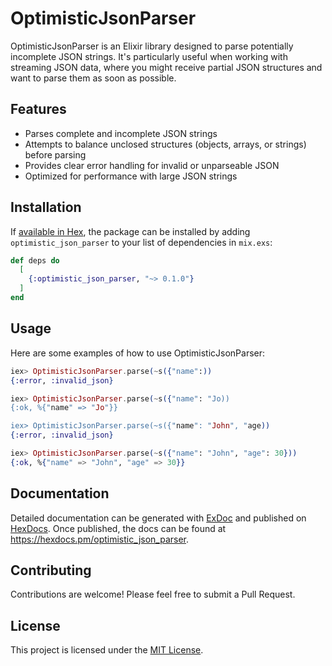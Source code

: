 # OptimisticJsonParser

OptimisticJsonParser is an Elixir library designed to parse potentially incomplete JSON strings. It's particularly useful when working with streaming JSON data, where you might receive partial JSON structures and want to parse them as soon as possible.

## Features

- Parses complete and incomplete JSON strings
- Attempts to balance unclosed structures (objects, arrays, or strings) before parsing
- Provides clear error handling for invalid or unparseable JSON
- Optimized for performance with large JSON strings

## Installation

If [available in Hex](https://hex.pm/docs/publish), the package can be installed by adding `optimistic_json_parser` to your list of dependencies in `mix.exs`:

```elixir
def deps do
  [
    {:optimistic_json_parser, "~> 0.1.0"}
  ]
end
```

## Usage

Here are some examples of how to use OptimisticJsonParser:

```elixir
iex> OptimisticJsonParser.parse(~s({"name":))
{:error, :invalid_json}

iex> OptimisticJsonParser.parse(~s({"name": "Jo))
{:ok, %{"name" => "Jo"}}

iex> OptimisticJsonParser.parse(~s({"name": "John", "age))
{:error, :invalid_json}

iex> OptimisticJsonParser.parse(~s({"name": "John", "age": 30}))
{:ok, %{"name" => "John", "age" => 30}}
```

## Documentation

Detailed documentation can be generated with [ExDoc](https://github.com/elixir-lang/ex_doc) and published on [HexDocs](https://hexdocs.pm). Once published, the docs can be found at <https://hexdocs.pm/optimistic_json_parser>.

## Contributing

Contributions are welcome! Please feel free to submit a Pull Request.

## License

This project is licensed under the [MIT License](LICENSE).